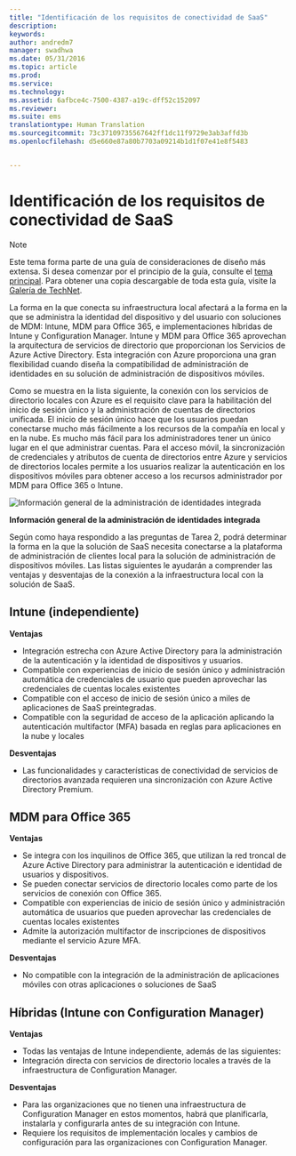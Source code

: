 ```yaml
---
title: "Identificación de los requisitos de conectividad de SaaS"
description: 
keywords: 
author: andredm7
manager: swadhwa
ms.date: 05/31/2016
ms.topic: article
ms.prod: 
ms.service: 
ms.technology: 
ms.assetid: 6afbce4c-7500-4387-a19c-dff52c152097
ms.reviewer: 
ms.suite: ems
translationtype: Human Translation
ms.sourcegitcommit: 73c37109735567642ff1dc11f9729e3ab3affd3b
ms.openlocfilehash: d5e660e87a80b7703a09214b1d1f07e41e8f5483


---
```


# Identificación de los requisitos de conectividad de SaaS

>[!NOTE]
>Este tema forma parte de una guía de consideraciones de diseño más extensa. Si desea comenzar por el principio de la guía, consulte el [tema principal](mdm-design-considerations-guide.md). Para obtener una copia descargable de toda esta guía, visite la [Galería de TechNet](https://gallery.technet.microsoft.com/Mobile-Device-Management-7d401582).

La forma en la que conecta su infraestructura local afectará a la forma en la que se administra la identidad del dispositivo y del usuario con soluciones de MDM: Intune, MDM para Office 365, e implementaciones híbridas de Intune y Configuration Manager. Intune y MDM para Office 365 aprovechan la arquitectura de servicios de directorio que proporcionan los Servicios de Azure Active Directory. Esta integración con Azure proporciona una gran flexibilidad cuando diseña la compatibilidad de administración de identidades en su solución de administración de dispositivos móviles.

Como se muestra en la lista siguiente, la conexión con los servicios de directorio locales con Azure es el requisito clave para la habilitación del inicio de sesión único y la administración de cuentas de directorios unificada. El inicio de sesión único hace que los usuarios puedan conectarse mucho más fácilmente a los recursos de la compañía en local y en la nube. Es mucho más fácil para los administradores tener un único lugar en el que administrar cuentas. Para el acceso móvil, la sincronización de credenciales y atributos de cuenta de directorios entre Azure y servicios de directorios locales permite a los usuarios realizar la autenticación en los dispositivos móviles para obtener acceso a los recursos administrador por MDM para Office 365 o Intune.

![Información general de la administración de identidades integrada](./media/MDM_Figure_15.png)

**Información general de la administración de identidades integrada**

Según como haya respondido a las preguntas de Tarea 2, podrá determinar la forma en la que la solución de SaaS necesita conectarse a la plataforma de administración de clientes local para la solución de administración de dispositivos móviles. Las listas siguientes le ayudarán a comprender las ventajas y desventajas de la conexión a la infraestructura local con la solución de SaaS.

## Intune (independiente)

**Ventajas**

- Integración estrecha con Azure Active Directory para la administración de la autenticación y la identidad de dispositivos y usuarios.
- Compatible con experiencias de inicio de sesión único y administración automática de credenciales de usuario que pueden aprovechar las credenciales de cuentas locales existentes
- Compatible con el acceso de inicio de sesión único a miles de aplicaciones de SaaS preintegradas.
- Compatible con la seguridad de acceso de la aplicación aplicando la autenticación multifactor (MFA) basada en reglas para aplicaciones en la nube y locales

**Desventajas**

- Las funcionalidades y características de conectividad de servicios de directorios avanzada requieren una sincronización con Azure Active Directory Premium.

## MDM para Office 365

**Ventajas**

- Se integra con los inquilinos de Office 365, que utilizan la red troncal de Azure Active Directory para administrar la autenticación e identidad de usuarios y dispositivos.
- Se pueden conectar servicios de directorio locales como parte de los servicios de conexión con Office 365.
- Compatible con experiencias de inicio de sesión único y administración automática de usuarios que pueden aprovechar las credenciales de cuentas locales existentes
- Admite la autorización multifactor de inscripciones de dispositivos mediante el servicio Azure MFA.

**Desventajas**

- No compatible con la integración de la administración de aplicaciones móviles con otras aplicaciones o soluciones de SaaS

## Híbridas (Intune con Configuration Manager)

**Ventajas**

- Todas las ventajas de Intune independiente, además de las siguientes:
 - Integración directa con servicios de directorio locales a través de la infraestructura de Configuration Manager.

**Desventajas**

- Para las organizaciones que no tienen una infraestructura de Configuration Manager en estos momentos, habrá que planificarla, instalarla y configurarla antes de su integración con Intune.
- Requiere los requisitos de implementación locales y cambios de configuración para las organizaciones con Configuration Manager.


<!--HONumber=Jul16_HO1-->


